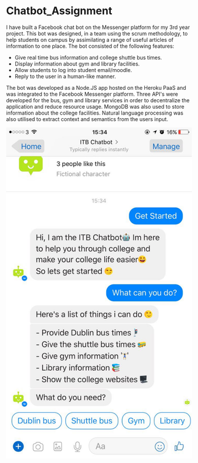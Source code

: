# Chatbot_Assignment

I have built a Facebook chat bot on the Messenger platform for my 3rd year project. This bot was designed, in a team using the scrum methodology, to help students on campus by assimilating a range of useful articles of information to one place. The bot consisted of the following features:

- Give real time bus information and college shuttle bus times.
- Display information about gym and library facilities.
- Allow students to log into student email/moodle.
- Reply to the user in a human-like manner. 

The bot was developed as a Node.JS app hosted on the Heroku PaaS and was integrated to the Facebook Messenger platform. Three API's were developed for the bus, gym and library services in order to decentralize the application and reduce resource usage. MongoDB was also used to store information about the college facilities. Natural language processing was also utilised to extract context and semantics from the users input. 

![alt text](https://raw.githubusercontent.com/CoderYoyoS/ChatbotReport/master/04_assets/08_appendices/welcome.jpeg)
